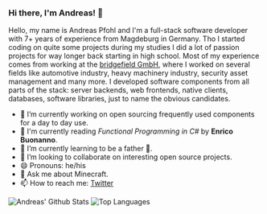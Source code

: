### Hi there, I'm Andreas! 👋

Hello, my name is Andreas Pfohl and I'm a full-stack software developer with 7+ years of experience from Magdeburg in Germany. Tho I started coding on quite some projects during my studies I did a lot of passion projects for way longer back starting in high school. Most of my experience comes from working at the [bridgefield GmbH](https://bridgefield.de/), where I worked on several fields like automotive industry, heavy machinery industry, security asset management and many more. I developed software components from all parts of the stack: server backends, web frontends, native clients, databases, software libraries, just to name the obvious candidates.

- 🔭 I’m currently working on open sourcing frequently used components for a day to day use.
- 📖 I'm currently reading *Functional Programming in C#* by **Enrico Buonanno**.
- 🌱 I’m currently learning to be a father 🧸.
- 👯 I’m looking to collaborate on interesting open source projects.
- 😄 Pronouns: he/his
- 💬 Ask me about Minecraft.
- 📫 How to reach me: [Twitter](https://twitter.com/andreaspfohl)

![Andreas' Github Stats](https://github-readme-stats.vercel.app/api?username=apfohl&count_private=true&show_icons=true&include_all_commits=true)
![Top Languages](https://github-readme-stats.vercel.app/api/top-langs/?username=apfohl&layout=compact)

<!--
**apfohl/apfohl** is a ✨ _special_ ✨ repository because its `README.md` (this file) appears on your GitHub profile.

Here are some ideas to get you started:


- 🌱 I’m currently learning ...
- 👯 I’m looking to collaborate on ...
- 🤔 I’m looking for help with ...
- 💬 Ask me about ...
- 📫 How to reach me: ...
- 😄 Pronouns: ...
- ⚡ Fun fact: ...
-->
